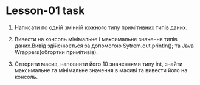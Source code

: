# Lesson-01 task

1. Написати по одній змінній кожного типу примітивних типів даних.

2. Вивести на консоль мінімальне і максимальне значення типів даних.Вивід здійснюється за допомогою Sytrem.out.println(); та Java Wrappers(обгортки примітивів).

3. Створити масив, наповнити його 10 значеннями типу int, знайти максимальне та мінімальне значення в масиві та вивести його на консоль.
